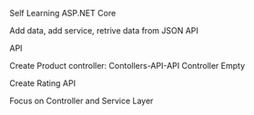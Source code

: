 Self Learning ASP.NET Core

Add data, add service, retrive data from JSON API


API

Create Product controller: Contollers-API-API Controller Empty

Create Rating API

Focus on Controller and Service Layer
